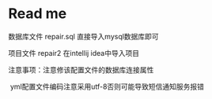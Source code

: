 # Read me

数据库文件 repair.sql  直接导入mysql数据库即可

项目文件 repair2             在intellij idea中导入项目



注意事项：注意修该配置文件的数据库连接属性

​					yml配置文件编码注意采用utf-8否则可能导致短信通知服务报错

